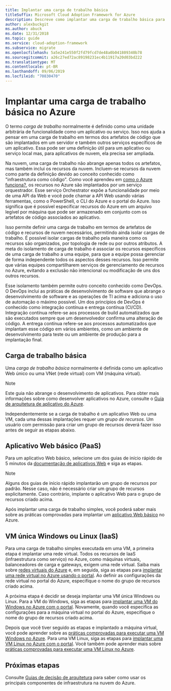 ```yaml
---
title: Implantar uma carga de trabalho básica
titleSuffix: Microsoft Cloud Adoption Framework for Azure
description: Descreve como implantar uma carga de trabalho básica para o Azure
author: alexbuckgit
ms.author: abuck
ms.date: 12/31/2018
ms.topic: guide
ms.service: cloud-adoption-framework
ms.subservice: migrate
ms.openlocfilehash: 5a5e241e550f2fd79fcd7de48a0b041809340b78
ms.sourcegitcommit: a26c27ed72ac89198231ec4b11917a20d03bd222
ms.translationtype: MT
ms.contentlocale: pt-BR
ms.lasthandoff: 09/06/2019
ms.locfileid: "70830470"
---
```

# <a name="deploy-a-basic-workload-in-azure"></a>Implantar uma carga de trabalho básica no Azure

O termo *carga de trabalho* normalmente é definido como uma unidade arbitrária de funcionalidade como um aplicativo ou serviço. Isso nos ajuda a pensar em uma carga de trabalho em termos dos artefatos de código que são implantados em um servidor e também outros serviços específicos de um aplicativo. Essa pode ser uma definição útil para um aplicativo ou serviço local mas, para aplicativos de nuvem, ela precisa ser ampliada.

Na nuvem, uma carga de trabalho não abrange apenas todos os artefatos, mas também inclui os recursos da nuvem. Incluem-se recursos da nuvem como parte da definição devido ao conceito conhecido como "infraestrutura como código". Como você aprendeu em [como o Azure funciona?](../../getting-started/what-is-azure.md), os recursos no Azure são implantados por um serviço orquestrador. Esse serviço Orchestrator expõe a funcionalidade por meio de uma API da Web e você pode chamar a API Web usando várias ferramentas, como o PowerShell, o CLI do Azure e o portal do Azure. Isso significa que é possível especificar recursos do Azure em um arquivo legível por máquina que pode ser armazenado em conjunto com os artefatos de código associados ao aplicativo.

Isso permite definir uma carga de trabalho em termos de artefatos de código e recursos de nuvem necessários, permitindo ainda isolar cargas de trabalho. É possível isolar cargas de trabalho pela maneira como os recursos são organizados, por topologia de rede ou por outros atributos. A meta do isolamento de carga de trabalho é associar os recursos específicos de uma carga de trabalho a uma equipe, para que a equipe possa gerenciar de forma independente todos os aspectos desses recursos. Isso permite que várias equipes compartilharem serviços de gerenciamento de recursos no Azure, evitando a exclusão não intencional ou modificação de uns dos outros recursos.

Esse isolamento também permite outro conceito conhecido como DevOps. O DevOps inclui as práticas de desenvolvimento de software que abrange o desenvolvimento de software e as operações de TI acima e adiciona o uso de automação o máximo possível. Um dos princípios de DevOps é conhecido como integração contínua e entrega contínua (CI/CD). Integração contínua refere-se aos processos de build automatizados que são executados sempre que um desenvolvedor confirma uma alteração de código. A entrega contínua refere-se aos processos automatizados que implantam esse código em vários ambientes, como um ambiente de desenvolvimento para teste ou um ambiente de produção para a implantação final.

## <a name="basic-workload"></a>Carga de trabalho básica

Uma *carga de trabalho básica* normalmente é definida como um aplicativo Web único ou uma VNet (rede virtual) com VM (máquina virtual).

> [!NOTE]
> Este guia não abrange o desenvolvimento de aplicativos. Para obter mais informações sobre como desenvolver aplicativos no Azure, consulte o [Guia de arquitetura de aplicativo do Azure](/azure/architecture/guide).

Independentemente se a carga de trabalho é um aplicativo Web ou uma VM, cada uma dessas implantações requer um *grupo de recursos*. Um usuário com permissão para criar um grupo de recursos deverá fazer isso antes de seguir as etapas abaixo.

## <a name="basic-web-application-paas"></a>Aplicativo Web básico (PaaS)

Para um aplicativo Web básico, selecione um dos guias de início rápido de 5 minutos da [documentação de aplicativos Web](/azure/app-service?toc=/azure/architecture/cloud-adoption-guide/toc.json) e siga as etapas.

> [!NOTE]
> Alguns dos guias de início rápido implantarão um grupo de recursos por padrão. Nesse caso, não é necessário criar um grupo de recursos explicitamente. Caso contrário, implante o aplicativo Web para o grupo de recursos criado acima.

Após implantar uma carga de trabalho simples, você poderá saber mais sobre as práticas comprovadas para implantar um [aplicativo Web básico](/azure/architecture/reference-architectures/app-service-web-app/basic-web-app?toc=/azure/architecture/cloud-adoption-guide/toc.json) no Azure.

## <a name="single-windows-or-linux-vm-iaas"></a>VM única Windows ou Linux (IaaS)

Para uma carga de trabalho simples executada em uma VM, a primeira etapa é implantar uma rede virtual. Todos os recursos de IaaS (infraestrutura como serviço) no Azure, como máquinas virtuais, balanceadores de carga e gateways, exigem uma rede virtual. Saiba mais sobre [redes virtuais do Azure](/azure/virtual-network/virtual-networks-overview?toc=/azure/architecture/cloud-adoption-guide/toc.json) e, em seguida, siga as etapas para [implantar uma rede virtual no Azure usando o portal](/azure/virtual-network/quick-create-portal?toc=/azure/architecture/cloud-adoption-guide/toc.json). Ao definir as configurações da rede virtual no portal do Azure, especifique o nome do grupo de recursos criado acima.

A próxima etapa é decidir se deseja implantar uma VM única Windows ou Linux. Para a VM do Windows, siga as etapas para [implantar uma VM do Windows no Azure com o portal](/azure/virtual-machines/windows/quick-create-portal?toc=/azure/architecture/cloud-adoption-guide/toc.json). Novamente, quando você especifica as configurações para a máquina virtual no portal do Azure, especifique o nome do grupo de recursos criado acima.

Depois que você tiver seguido as etapas e implantado a máquina virtual, você pode aprender sobre as [práticas comprovadas para executar uma VM Windows no Azure](/azure/architecture/reference-architectures/virtual-machines-windows/single-vm?toc=/azure/architecture/cloud-adoption-guide/toc.json). Para uma VM Linux, siga as etapas para [implantar uma VM Linux no Azure com o portal](/azure/virtual-machines/linux/quick-create-portal?toc=/azure/architecture/cloud-adoption-guide/toc.json). Você também pode aprender mais sobre [práticas comprovadas para executar uma VM Linux no Azure](/azure/architecture/reference-architectures/virtual-machines-linux/single-vm?toc=/azure/architecture/cloud-adoption-guide/toc.json).

## <a name="next-steps"></a>Próximas etapas

Consulte [Guias de decisão de arquitetura](../../decision-guides/index.md) para saber como usar os principais componentes de infraestrutura na nuvem do Azure.
